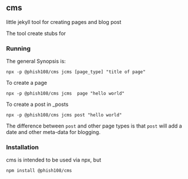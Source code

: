 ## cms

little jekyll tool for creating pages and blog post

The tool create stubs for 

### Running

The general Synopsis is: 

```
npx -p @phish108/cms jcms [page_type] "title of page"
```

To create a page

```
npx -p @phish108/cms jcms  page "hello world"
```

To create a post in _posts

```
npx -p @phish108/cms jcms post "hello world"
```

The difference between `post` and other page types is that `post` will add a date and other meta-data for blogging. 

### Installation

cms is intended to be used via npx, but 

```
npm install @phish108/cms
```
